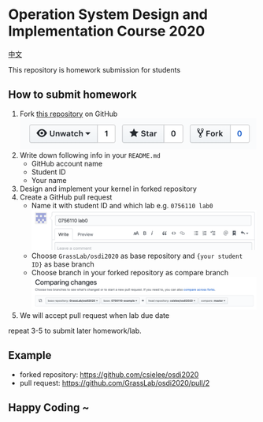 # Operation System Design and Implementation Course 2020

[中文](讀我.md)

This repository is homework submission for students

## How to submit homework

1. Fork [this repository](https://github.com/GrassLab/osdi2020) on GitHub 
    ![](images/fork_button.png)
2. Write down following info in your `README.md`
    - GitHub account name
    - Student ID
    - Your name
3. Design and implement your kernel in forked repository
4. Create a GitHub pull request
    - Name it with student ID and which lab e.g. `0756110 lab0`
    ![](images/PR_name.png)
    - Choose `GrassLab/osdi2020` as base repository and `{your student ID}` as base branch
    - Choose branch in your forked repository as compare branch
    ![](images/PR_branch.png)
5. We will accept pull request when lab due date

repeat 3-5 to submit later homework/lab.

## Example

- forked repository: https://github.com/csielee/osdi2020
- pull request: https://github.com/GrassLab/osdi2020/pull/2

## Happy Coding ~